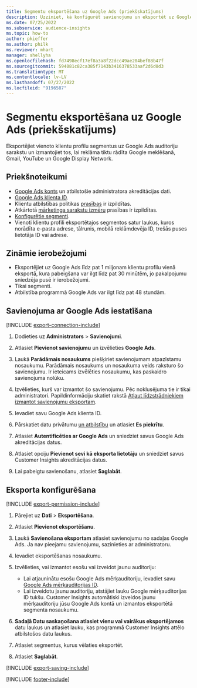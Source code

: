 ```yaml
---
title: Segmentu eksportēšana uz Google Ads (priekšskatījums)
description: Uzziniet, kā konfigurēt savienojumu un eksportēt uz Google Ads.
ms.date: 07/25/2022
ms.subservice: audience-insights
ms.topic: how-to
author: pkieffer
ms.author: philk
ms.reviewer: mhart
manager: shellyha
ms.openlocfilehash: fd7498ecf17ef8a3a8f22dcc49ae204bef88b47f
ms.sourcegitcommit: 594081c82ca385f7143b3416378533aaf2d6d0d3
ms.translationtype: MT
ms.contentlocale: lv-LV
ms.lasthandoff: 07/27/2022
ms.locfileid: "9196587"
---
```

# <a name="export-segments-to-google-ads-preview"></a>Segmentu eksportēšana uz Google Ads (priekšskatījums)

Eksportējiet vienoto klientu profilu segmentus uz Google Ads auditoriju sarakstu un izmantojiet tos, lai reklāma tiktu rādīta Google meklēšanā, Gmail, YouTube un Google Display Network.

## <a name="prerequisites"></a>Priekšnoteikumi

- [Google Ads konts](https://ads.google.com/) un atbilstošie administratora akreditācijas dati.
- [Google Ads klienta ID](https://support.google.com/google-ads/answer/1704344).
- Klientu atbilstības politikas [prasības](https://support.google.com/adspolicy/answer/6299717) ir izpildītas.
- Atkārtotā [mārketinga sarakstu izmēru](https://support.google.com/google-ads/answer/7558048) prasības ir izpildītas.
- [Konfigurētie segmenti](segments.md).
- Vienoti klientu profili eksportētajos segmentos satur laukus, kuros norādīta e-pasta adrese, tālrunis, mobilā reklāmdevēja ID, trešās puses lietotāja ID vai adrese.

## <a name="known-limitations"></a>Zināmie ierobežojumi

- Eksportējiet uz Google Ads līdz pat 1 miljonam klientu profilu vienā eksportā, kura pabeigšana var ilgt līdz pat 30 minūtēm, jo pakalpojumu sniedzēja pusē ir ierobežojumi.
- Tikai segmenti.
- Atbilstība programmā Google Ads var ilgt līdz pat 48 stundām.

## <a name="set-up-connection-to-google-ads"></a>Savienojuma ar Google Ads iestatīšana

[!INCLUDE [export-connection-include](includes/export-connection-admn.md)]

1. Dodieties uz **Administrators** > **Savienojumi**.

1. Atlasiet **Pievienot savienojumu** un izvēlieties **Google Ads**.

1. Laukā **Parādāmais nosaukums** piešķiriet savienojumam atpazīstamu nosaukumu. Parādāmais nosaukums un nosaukuma veids raksturo šo savienojumu. Ir ieteicams izvēlēties nosaukumu, kas paskaidro savienojuma nolūku.

1. Izvēlieties, kurš var izmantot šo savienojumu. Pēc noklusējuma tie ir tikai administratori. Papildinformāciju skatiet rakstā [Atļaut līdzstrādniekiem izmantot savienojumu eksportam](connections.md#allow-contributors-to-use-a-connection-for-exports).

1. Ievadiet savu Google Ads klienta ID.

1. Pārskatiet datu privātumu [un atbilstību](connections.md#data-privacy-and-compliance) un atlasiet **Es piekrītu**.

1. Atlasiet **Autentificēties ar Google Ads** un sniedziet savus Google Ads akreditācijas datus.

1. Atlasiet opciju **Pievienot sevi kā eksporta lietotāju** un sniedziet savus Customer Insights akreditācijas datus.

1. Lai pabeigtu savienošanu, atlasiet **Saglabāt**.

## <a name="configure-an-export"></a>Eksporta konfigurēšana

[!INCLUDE [export-permission-include](includes/export-permission.md)]

1. Pārejiet uz **Dati** > **Eksportēšana**.

1. Atlasiet **Pievienot eksportēšanu**.

1. Laukā **Savienošana eksportam** atlasiet savienojumu no sadaļas Google Ads. Ja nav pieejamu savienojumu, sazinieties ar administratoru.

1. Ievadiet eksportēšanas nosaukumu.

1. Izvēlieties, vai izmantot esošu vai izveidot jaunu auditoriju:
   - Lai atjauninātu esošu Google Ads mērķauditoriju, ievadiet savu [Google Ads mērķauditorijas ID](https://support.google.com/google-ads/answer/7558048?hl=en#:~:text=Audience%20lists%20is%20a%20section,Display%20Network%20through%20remarketing%20campaigns).
   - Lai izveidotu jaunu auditoriju, atstājiet lauku Google mērķauditorijas ID tukšu. Customer Insights automātiski izveidos jaunu mērķauditoriju jūsu Google Ads kontā un izmantos eksportētā segmenta nosaukumu.

1. **Sadaļā Datu saskaņošana atlasiet vienu vai vairākus eksportējamos** datu laukus un atlasiet lauku, kas programmā Customer Insights attēlo atbilstošos datu laukus.

1. Atlasiet segmentus, kurus vēlaties eksportēt.

1. Atlasiet **Saglabāt**.

[!INCLUDE [export-saving-include](includes/export-saving.md)]

[!INCLUDE [footer-include](includes/footer-banner.md)]
